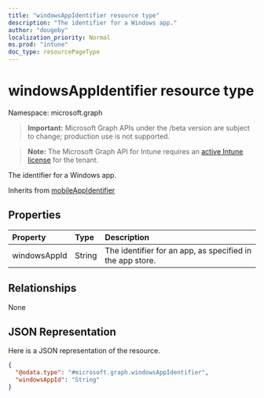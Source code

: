 ```yaml
---
title: "windowsAppIdentifier resource type"
description: "The identifier for a Windows app."
author: "dougeby"
localization_priority: Normal
ms.prod: "intune"
doc_type: resourcePageType
---
```


# windowsAppIdentifier resource type

Namespace: microsoft.graph

> **Important:** Microsoft Graph APIs under the /beta version are subject to change; production use is not supported.

> **Note:** The Microsoft Graph API for Intune requires an [active Intune license](https://go.microsoft.com/fwlink/?linkid=839381) for the tenant.

The identifier for a Windows app.


Inherits from [mobileAppIdentifier](../resources/intune-mam-mobileappidentifier.md)

## Properties
|Property|Type|Description|
|:---|:---|:---|
|windowsAppId|String|The identifier for an app, as specified in the app store.|

## Relationships
None

## JSON Representation
Here is a JSON representation of the resource.
<!-- {
  "blockType": "resource",
  "@odata.type": "microsoft.graph.windowsAppIdentifier"
}
-->
``` json
{
  "@odata.type": "#microsoft.graph.windowsAppIdentifier",
  "windowsAppId": "String"
}
```




